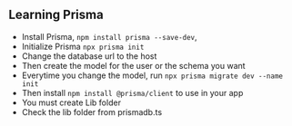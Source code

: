 ## Learning Prisma

- Install Prisma, `npm install prisma --save-dev`,
- Initialize Prisma `npx prisma init`
- Change the database url to the host
- Then create the model for the user or the schema you want
- Everytime you change the model, run `npx prisma migrate dev --name init`
- Then install `npm install @prisma/client` to use in your app
- You must create Lib folder
- Check the lib folder from prismadb.ts
